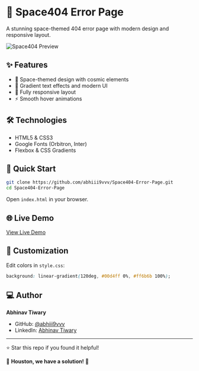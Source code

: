 # 🚀 Space404 Error Page

A stunning space-themed 404 error page with modern design and responsive layout.

![Space404 Preview](<img width="1599" height="767" alt="image" src="https://github.com/user-attachments/assets/787d6b3c-7892-433f-8a49-eb1fbdf5ad81" />
)

## ✨ Features

- 🌌 Space-themed design with cosmic elements
- 🎨 Gradient text effects and modern UI
- 📱 Fully responsive layout
- ⚡ Smooth hover animations

## 🛠️ Technologies

- HTML5 & CSS3
- Google Fonts (Orbitron, Inter)
- Flexbox & CSS Gradients

## 🚀 Quick Start

```bash
git clone https://github.com/abhiii9vvv/Space404-Error-Page.git
cd Space404-Error-Page
```

Open `index.html` in your browser.

## 🌐 Live Demo

[View Live Demo](https://abhiii9vvv.github.io/Space404-Error-Page/)

## 🎨 Customization

Edit colors in `style.css`:
```css
background: linear-gradient(120deg, #00d4ff 0%, #ff6b6b 100%);
```

## ‍💻 Author

**Abhinav Tiwary**
- GitHub: [@abhiii9vvv](https://github.com/abhiii9vvv)
- LinkedIn: [Abhinav Tiwary](https://www.linkedin.com/in/abhinav-tiwary-791a63302/)

---

⭐ Star this repo if you found it helpful!

🚀 **Houston, we have a solution!** 🚀
